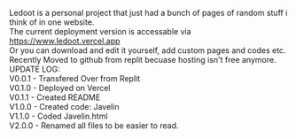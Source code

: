 Ledoot is a personal project that just had a bunch of pages of random stuff i think of in one website.
<br>
The current deployment version is accessable via https://www.ledoot.vercel.app
<br>
Or you can download and edit it yourself, add custom pages and codes etc.
<br>
Recently Moved to github from replit becuase hosting isn't free anymore.
<br>
UPDATE LOG:
<br>
V0.0.1 - Transfered Over from Replit
<br>
V0.1.0 - Deployed on Vercel
<br>
V0.1.1 - Created README 
<br>
V1.0.0 - Created code: Javelin
<br>
V1.1.0 - Coded Javelin.html
<br>
V2.0.0 - Renamed all files to be easier to read.
